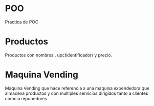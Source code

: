 # POO
Practica de POO

# Productos
  
  Productos con nombres , upc(identificador) y precio.
  
# Maquina Vending
   
  Maquina Vending que hace referencia a una maquina expendedora que almacena productos y con multiples servicios dirigidos tanto a clientes como a reponedores
